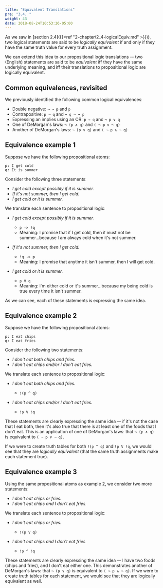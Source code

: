 ```yaml
---
title: "Equivalent Translations"
pre: "3.4. "
weight: 43
date: 2018-08-24T10:53:26-05:00
---
```


As we saw in [section 2.4]({{<ref "2-chapter/2_4-logicalEquiv.md" >}})), two logical statements are said to be *logically equivalent* if and only if they have the same truth value for every truth assignment.

We can extend this idea to our propositional logic translations -- two (English) statements are said to be *equivalent* iff they have the same underlying meaning, and iff their translations to propositional logic are logically equivalent.

## Common equivalences, revisited

We previously identified the following common logical equivalences:

- Double negative: `¬ ¬ p` and `p`
- Contrapositive: `p → q` and `¬ q → ¬ p`
- Expressing an implies using an OR: `p → q` and `¬ p ∨ q`
- One of DeMorgan's laws: `¬ (p ∧ q)` and `( ¬ p ∨ ¬ q)`
- Another of DeMorgan's laws: `¬ (p ∨ q)` and `( ¬ p ∧ ¬ q)`

## Equivalence example 1

Suppose we have the following propositional atoms:

```text
p: I get cold
q: It is summer
```

Consider the following three statements:

- *I get cold except possibly if it is summer.*
- *If it's not summer, then I get cold.*
- *I get cold or it is summer.*

We translate each sentence to propositional logic:

- *I get cold except possibly if it is summer.*
    - `p -> !q`
    - Meaning: I promise that if I get cold, then it must not be summer...because I am always cold when it's not summer.

- *If it's not summer, then I get cold.*
    - `!q -> p`
    - Meaning: I promise that anytime it isn't summer, then I will get cold.

- *I get cold or it is summer.*
   - `p V q`
   - Meaning: I'm either cold or it's summer...because my being cold is true every time it isn't summer.

As we can see, each of these statements is expressing the same idea.

## Equivalence example 2

Suppose we have the following propositional atoms:

```text
p: I eat chips
q: I eat fries
```

Consider the following two statements:

- *I don't eat both chips and fries.*
- *I don't eat chips and/or I don't eat fries.*

We translate each sentence to propositional logic:

- *I don't eat both chips and fries.*
    - `!(p ^ q)`

- *I don't eat chips and/or I don't eat fries.*
    - `!p V !q`

These statements are clearly expressing the same idea -- if it's not the case that I eat both, then it's also true that there is at least one of the foods that I don't eat. This is an application of one of DeMorgan's laws: that `¬ (p ∧ q)` is equivalent to `( ¬ p ∨ ¬ q)`.

If we were to create truth tables for both `!(p ^ q)` and `!p V !q`, we would see that they are *logically equivalent* (that the same truth assignments make each statement true).

## Equivalence example 3

Using the same propositional atoms as example 2, we consider two more statements:

- *I don't eat chips or fries.*
- *I don't eat chips and I don't eat fries.*

We translate each sentence to propositional logic:

- *I don't eat chips or fries.*
    - `!(p V q)`

- *I don't eat chips and I don't eat fries.*
    - `!p ^ !q`

These statements are clearly expressing the same idea -- I have two foods (chips and fries), and I don't eat either one. This demonstrates another of DeMorgan's laws: that `¬ (p ∨ q)` is equivalent to `( ¬ p ∧ ¬ q)`. If we were to create truth tables for each statement, we would see that they are logically equivalent as well.